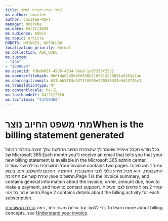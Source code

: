 ```yaml
---
title: מתי נוצרת הצהרת החיוב?
ms.author: cmcatee
author: cmcatee-MSFT
manager: mnirkhe
ms.date: 04/21/2020
ms.audience: Admin
ms.topic: article
ROBOTS: NOINDEX, NOFOLLOW
localization_priority: Normal
ms.collection: Adm_O365
ms.custom:
- "494"
- "1500024"
ms.assetid: fdbd403f-49d0-4934-9bed-1c67335f2522
ms.openlocfilehash: 0b6fda6245b66d938b21d7513229691e8161e7ae
ms.sourcegitcommit: 631cbb5f03e5371f0995e976536d24e9d13746c3
ms.translationtype: MT
ms.contentlocale: he-IL
ms.lasthandoff: 04/22/2020
ms.locfileid: "43759369"
---
```

# <a name="when-is-the-billing-statement-generated"></a><span data-ttu-id="f2994-102">מתי משפט החיוב נוצר</span><span class="sxs-lookup"><span data-stu-id="f2994-102">When is the billing statement generated</span></span>

<span data-ttu-id="f2994-103">בכל חודש תקבל אימייל שאומר לך שהצהרת החיוב החדשה שלך זמינה במרכז הניהול של Microsoft 365.</span><span class="sxs-lookup"><span data-stu-id="f2994-103">Each month you'll receive an email that tells you that your new billing statement is available in the Microsoft 365 admin center.</span></span> <span data-ttu-id="f2994-104">החשבונית מכילה שני עמודים.</span><span class="sxs-lookup"><span data-stu-id="f2994-104">Your invoice contains two pages.</span></span> <span data-ttu-id="f2994-105">עמוד 1 הוא סיכום החשבונית, והוא מכיל מידע כללי לגבי החשבונית, ההזמנה, הסכום לתשלום, אופן ביצוע התשלום ואופן יצירת קשר עם התמיכה.</span><span class="sxs-lookup"><span data-stu-id="f2994-105">Page 1 is the invoice summary, and contains general information about the invoice, order, amount due, how to make a payment, and how to contact support.</span></span> <span data-ttu-id="f2994-106">עמוד 2 מכיל פרטים לגבי פעילות החיוב עבור כל מנוי.</span><span class="sxs-lookup"><span data-stu-id="f2994-106">Page 2 contains details about the billing activity for each subscription.</span></span>
  
<span data-ttu-id="f2994-107">כדי ללמוד עוד אודות מושגי חיוב, ראה [הכרת החשבונית](https://docs.microsoft.com/office365/admin/subscriptions-and-billing/understand-your-invoice).</span><span class="sxs-lookup"><span data-stu-id="f2994-107">To learn more about billing concepts, see [Understand your invoice](https://docs.microsoft.com/office365/admin/subscriptions-and-billing/understand-your-invoice).</span></span>